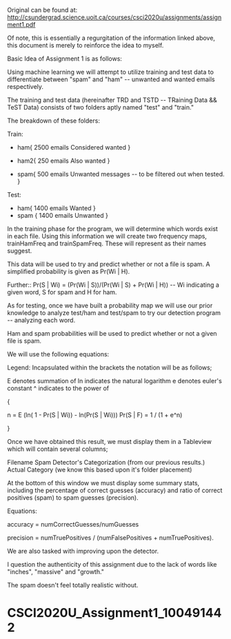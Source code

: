 Original can be found at:
http://csundergrad.science.uoit.ca/courses/csci2020u/assignments/assignment1.pdf

Of note, this is essentially a regurgitation of the information linked above,
this document is merely to reinforce the idea to myself.


Basic Idea of Assignment 1 is as follows:

Using machine learning we will attempt to utilize training and test data to
differentiate between "spam" and "ham" -- unwanted and wanted emails
respectively.

The training and test data (hereinafter TRD and TSTD -- TRaining Data
&& TeST Data) consists of two folders aptly named "test" and "train."

The breakdown of these folders:

Train:

- ham{
  2500 emails
  Considered wanted
}

- ham2{
  250 emails
  Also wanted
}
- spam{
  500 emails
  Unwanted messages -- to be filtered out when tested.
}

Test:

- ham{
  1400 emails
  Wanted
}
- spam {
  1400 emails
  Unwanted
}

In the training phase for the program, we will determine which words exist in
each file. Using this information we will create two frequency maps,
trainHamFreq and trainSpamFreq. These will represent as their names suggest.

This data will be used to try and predict whether or not a file is spam.
A simplified probability is given as Pr(Wi | H).

Further:: Pr(S | Wi) = (Pr(Wi | S))/(Pr(Wi | S) + Pr(Wi | H)) -- Wi indicating
a given word, S for spam and H for ham.

As for testing, once we have built a probability map we will use our prior
knowledge to analyze test/ham and test/spam to try our detection program
-- analyzing each word.

Ham and spam probabilities will be used to predict whether or not a given file
is spam.

We will use the following equations:


Legend:
Incapsulated within the brackets the notation will be as follows;

E denotes summation of
ln indicates the natural logarithm
e denotes euler's constant
^ indicates to the power of

{

n = E (ln( 1 - Pr(S | Wi)) - ln(Pr(S | Wi)))
Pr(S | F) = 1 / (1 + e^n)

}

Once we have obtained this result, we must display them in a Tableview which
will contain several columns;

Filename
Spam Detector's Categorization (from our previous results.)
Actual Category (we know this based upon it's folder placement)

At the bottom of this window we must display some summary stats, including the
percentage of correct guesses (accuracy) and ratio of correct positives (spam)
to spam guesses (precision).

Equations:

accuracy = numCorrectGuesses/numGuesses

precision = numTruePositives / (numFalsePositives + numTruePositives).

We are also tasked with improving upon the detector.

I question the authenticity of this assignment due to the lack of words like
"inches", "massive" and "growth."

The spam doesn't feel totally realistic without.
# CSCI2020U_Assignment1_100491442
